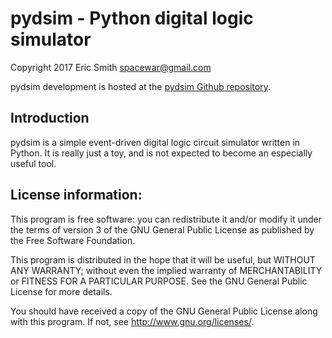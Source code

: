# pydsim - Python digital logic simulator

Copyright 2017 Eric Smith <spacewar@gmail.com>

pydsim development is hosted at the
[pydsim Github repository](https://github.com/brouhaha/pydsim/).

## Introduction

pydsim is a simple event-driven digital logic circuit simulator
written in Python. It is really just a toy, and is not expected to
become an especially useful tool.


## License information:

This program is free software: you can redistribute it and/or modify
it under the terms of version 3 of the GNU General Public License
as published by the Free Software Foundation.

This program is distributed in the hope that it will be useful,
but WITHOUT ANY WARRANTY; without even the implied warranty of
MERCHANTABILITY or FITNESS FOR A PARTICULAR PURPOSE.  See the
GNU General Public License for more details.

You should have received a copy of the GNU General Public License
along with this program.  If not, see <http://www.gnu.org/licenses/>.
